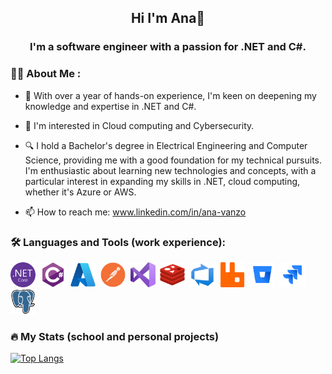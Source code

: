 
## <p align = "center">Hi I'm Ana👋</p>

### <p align="center">I'm a software engineer with a passion for .NET and C#.</p>
<!--
**ankica11/ankica11** is a ✨ _special_ ✨ repository because its `README.md` (this file) appears on your GitHub profile. -->

### :woman_technologist: About Me :

- :telescope: With over a year of hands-on experience, I'm keen on deepening my knowledge and expertise in .NET and C#.

- :seedling: I'm interested in Cloud computing and Cybersecurity.

- :mag: I hold a Bachelor's degree in Electrical Engineering and Computer Science, providing me with a good foundation for my technical pursuits. I'm enthusiastic about learning new technologies and concepts, with a particular interest in expanding my skills in .NET, cloud computing, whether it's Azure or AWS. 

- :mailbox: How to reach me: www.linkedin.com/in/ana-vanzo

### :hammer_and_wrench: Languages and Tools (work experience):
<div>
  <img src="https://github.com/devicons/devicon/blob/master/icons/dotnetcore/dotnetcore-original.svg" title=".NET" alt="Java" width="40" height="40"/>&nbsp;
  <img src="https://github.com/devicons/devicon/blob/master/icons/csharp/csharp-original.svg" title="C#" alt="C#" width="40" height="40"/>&nbsp;
  <img src = "https://github.com/devicons/devicon/blob/master/icons/azure/azure-original.svg" title = "Azure", alt = "Azure" width = "40" height = "40"/>&nbsp;
  <img src ="https://github.com/devicons/devicon/blob/master/icons/postman/postman-original.svg" title = "Postman", alt = "Postman" width = "40" height = "40"/>&nbsp;
  <img src ="https://github.com/devicons/devicon/blob/master/icons/visualstudio/visualstudio-original.svg" title = "Visual Studio", alt = "Visual Studio" width = "40" height = "40"/>&nbsp;
  <img src ="https://github.com/devicons/devicon/blob/master/icons/redis/redis-original.svg" title = "Redis", alt = "Redis" width = "40" height = "40"/>&nbsp;
  <img src ="https://github.com/devicons/devicon/blob/master/icons/azuredevops/azuredevops-original.svg" title = "Azure Devops", alt = "Azure Devops" width = "40" height = "40"/>&nbsp;
  <img src ="https://github.com/devicons/devicon/blob/master/icons/rabbitmq/rabbitmq-original.svg" title = "RabbitMQ", alt = "RabbitMQ" width = "40" height = "40"/>&nbsp;
  <img src ="https://github.com/devicons/devicon/blob/master/icons/bitbucket/bitbucket-original.svg" title = "Bitbucket", alt = "Bitbucket" width = "40" height = "40"/>&nbsp;
  <img src ="https://github.com/devicons/devicon/blob/master/icons/jira/jira-original.svg" title = "Jira", alt = "Jira" width = "40" height = "40"/>&nbsp;
  <img src ="https://github.com/devicons/devicon/blob/master/icons/postgresql/postgresql-original.svg" title = "PostgreSQL", alt = "PostgreSQL" width = "40" height = "40"/>&nbsp;

  ### :fire: My Stats (school and personal projects)

  [![Top Langs](https://github-readme-stats.vercel.app/api/top-langs/?username=ankica11&layout=compact&theme=vision-friendly-dark)](https://github.com/anuraghazra/github-readme-stats)
</div>

